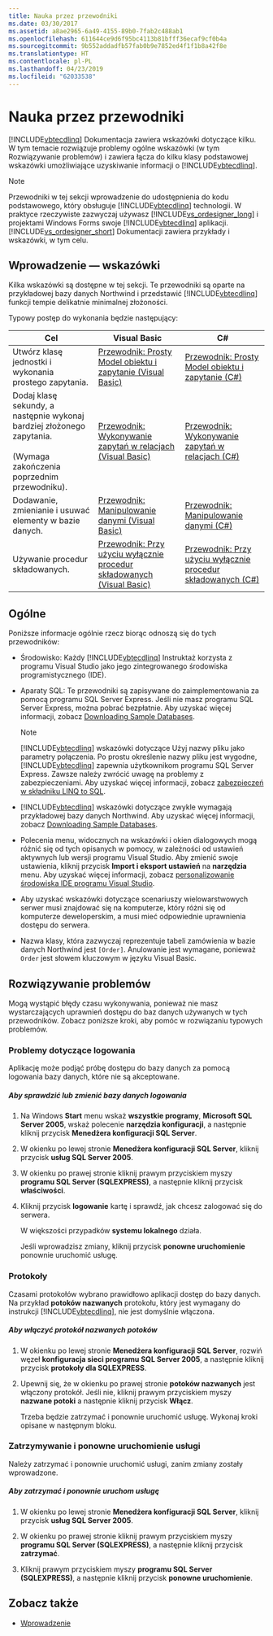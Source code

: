 ```yaml
---
title: Nauka przez przewodniki
ms.date: 03/30/2017
ms.assetid: a8ae2965-6a49-4155-89b0-7fab2c488ab1
ms.openlocfilehash: 611644ce9d6f95bc4113b81bfff36ecaf9cf0b4a
ms.sourcegitcommit: 9b552addadfb57fab0b9e7852ed4f1f1b8a42f8e
ms.translationtype: HT
ms.contentlocale: pl-PL
ms.lasthandoff: 04/23/2019
ms.locfileid: "62033538"
---
```

# <a name="learning-by-walkthroughs"></a>Nauka przez przewodniki
[!INCLUDE[vbtecdlinq](../../../../../../includes/vbtecdlinq-md.md)] Dokumentacja zawiera wskazówki dotyczące kilku. W tym temacie rozwiązuje problemy ogólne wskazówki (w tym Rozwiązywanie problemów) i zawiera łącza do kilku klasy podstawowej wskazówki umożliwiające uzyskiwanie informacji o [!INCLUDE[vbtecdlinq](../../../../../../includes/vbtecdlinq-md.md)].  
  
> [!NOTE]
>  Przewodniki w tej sekcji wprowadzenie do udostępnienia do kodu podstawowego, który obsługuje [!INCLUDE[vbtecdlinq](../../../../../../includes/vbtecdlinq-md.md)] technologii. W praktyce rzeczywiste zazwyczaj używasz [!INCLUDE[vs_ordesigner_long](../../../../../../includes/vs-ordesigner-long-md.md)] i projektami Windows Forms swoje [!INCLUDE[vbtecdlinq](../../../../../../includes/vbtecdlinq-md.md)] aplikacji. [!INCLUDE[vs_ordesigner_short](../../../../../../includes/vs-ordesigner-short-md.md)] Dokumentacji zawiera przykłady i wskazówki, w tym celu.  
  
## <a name="getting-started-walkthroughs"></a>Wprowadzenie — wskazówki  
 Kilka wskazówki są dostępne w tej sekcji. Te przewodniki są oparte na przykładowej bazy danych Northwind i przedstawić [!INCLUDE[vbtecdlinq](../../../../../../includes/vbtecdlinq-md.md)] funkcji tempie delikatnie minimalnej złożoności.  
  
 Typowy postęp do wykonania będzie następujący:  
  
|Cel|Visual Basic|C#|  
|---------------|------------------|---------|  
|Utwórz klasę jednostki i wykonania prostego zapytania.|[Przewodnik: Prosty Model obiektu i zapytanie (Visual Basic)](../../../../../../docs/framework/data/adonet/sql/linq/walkthrough-simple-object-model-and-query-visual-basic.md)|[Przewodnik: Prosty Model obiektu i zapytanie (C#)](../../../../../../docs/framework/data/adonet/sql/linq/walkthrough-simple-object-model-and-query-csharp.md)|  
|Dodaj klasę sekundy, a następnie wykonaj bardziej złożonego zapytania.<br /><br /> (Wymaga zakończenia poprzednim przewodniku).|[Przewodnik: Wykonywanie zapytań w relacjach (Visual Basic)](../../../../../../docs/framework/data/adonet/sql/linq/walkthrough-querying-across-relationships-visual-basic.md)|[Przewodnik: Wykonywanie zapytań w relacjach (C#)](../../../../../../docs/framework/data/adonet/sql/linq/walkthrough-querying-across-relationships-csharp.md)|  
|Dodawanie, zmienianie i usuwać elementy w bazie danych.|[Przewodnik: Manipulowanie danymi (Visual Basic)](../../../../../../docs/framework/data/adonet/sql/linq/walkthrough-manipulating-data-visual-basic.md)|[Przewodnik: Manipulowanie danymi (C#)](../../../../../../docs/framework/data/adonet/sql/linq/walkthrough-manipulating-data-csharp.md)|  
|Używanie procedur składowanych.|[Przewodnik: Przy użyciu wyłącznie procedur składowanych (Visual Basic)](../../../../../../docs/framework/data/adonet/sql/linq/walkthrough-using-only-stored-procedures-visual-basic.md)|[Przewodnik: Przy użyciu wyłącznie procedur składowanych (C#)](../../../../../../docs/framework/data/adonet/sql/linq/walkthrough-using-only-stored-procedures-csharp.md)|  
  
## <a name="general"></a>Ogólne  
 Poniższe informacje ogólnie rzecz biorąc odnoszą się do tych przewodników:  
  
- Środowisko: Każdy [!INCLUDE[vbtecdlinq](../../../../../../includes/vbtecdlinq-md.md)] Instruktaż korzysta z programu Visual Studio jako jego zintegrowanego środowiska programistycznego (IDE).  
  
- Aparaty SQL: Te przewodniki są zapisywane do zaimplementowania za pomocą programu SQL Server Express. Jeśli nie masz programu SQL Server Express, można pobrać bezpłatnie. Aby uzyskać więcej informacji, zobacz [Downloading Sample Databases](../../../../../../docs/framework/data/adonet/sql/linq/downloading-sample-databases.md).  
  
    > [!NOTE]
    >  [!INCLUDE[vbtecdlinq](../../../../../../includes/vbtecdlinq-md.md)] wskazówki dotyczące Użyj nazwy pliku jako parametry połączenia. Po prostu określenie nazwy pliku jest wygodne, [!INCLUDE[vbtecdlinq](../../../../../../includes/vbtecdlinq-md.md)] zapewnia użytkownikom programu SQL Server Express. Zawsze należy zwrócić uwagę na problemy z zabezpieczeniami. Aby uzyskać więcej informacji, zobacz [zabezpieczeń w składniku LINQ to SQL](../../../../../../docs/framework/data/adonet/sql/linq/security-in-linq-to-sql.md).  
  
- [!INCLUDE[vbtecdlinq](../../../../../../includes/vbtecdlinq-md.md)] wskazówki dotyczące zwykle wymagają przykładowej bazy danych Northwind. Aby uzyskać więcej informacji, zobacz [Downloading Sample Databases](../../../../../../docs/framework/data/adonet/sql/linq/downloading-sample-databases.md).  
  
- Polecenia menu, widocznych na wskazówki i okien dialogowych mogą różnić się od tych opisanych w pomocy, w zależności od ustawień aktywnych lub wersji programu Visual Studio. Aby zmienić swoje ustawienia, kliknij przycisk **Import i eksport ustawień** na **narzędzia** menu. Aby uzyskać więcej informacji, zobacz [personalizowanie środowiska IDE programu Visual Studio](/visualstudio/ide/personalizing-the-visual-studio-ide).  
  
- Aby uzyskać wskazówki dotyczące scenariuszy wielowarstwowych serwer musi znajdować się na komputerze, który różni się od komputerze deweloperskim, a musi mieć odpowiednie uprawnienia dostępu do serwera.  
  
- Nazwa klasy, która zazwyczaj reprezentuje tabeli zamówienia w bazie danych Northwind jest `[Order]`. Anulowanie jest wymagane, ponieważ `Order` jest słowem kluczowym w języku Visual Basic.  
  
## <a name="troubleshooting"></a>Rozwiązywanie problemów  
 Mogą wystąpić błędy czasu wykonywania, ponieważ nie masz wystarczających uprawnień dostępu do baz danych używanych w tych przewodników. Zobacz poniższe kroki, aby pomóc w rozwiązaniu typowych problemów.  
  
### <a name="log-on-issues"></a>Problemy dotyczące logowania  
 Aplikację może podjąć próbę dostępu do bazy danych za pomocą logowania bazy danych, które nie są akceptowane.  
  
##### <a name="to-verify-or-change-the-database-log-on"></a>Aby sprawdzić lub zmienić bazy danych logowania  
  
1. Na Windows **Start** menu wskaż **wszystkie programy**, **Microsoft SQL Server 2005**, wskaż polecenie **narzędzia konfiguracji**, a następnie kliknij przycisk **Menedżera konfiguracji SQL Server**.  
  
2. W okienku po lewej stronie **Menedżera konfiguracji SQL Server**, kliknij przycisk **usług SQL Server 2005**.  
  
3. W okienku po prawej stronie kliknij prawym przyciskiem myszy **programu SQL Server (SQLEXPRESS)**, a następnie kliknij przycisk **właściwości**.  
  
4. Kliknij przycisk **logowanie** kartę i sprawdź, jak chcesz zalogować się do serwera.  
  
     W większości przypadków **systemu lokalnego** działa.  
  
     Jeśli wprowadzisz zmiany, kliknij przycisk **ponowne uruchomienie** ponownie uruchomić usługę.  
  
### <a name="protocols"></a>Protokoły  
 Czasami protokołów wybrano prawidłowo aplikacji dostęp do bazy danych. Na przykład **potoków nazwanych** protokołu, który jest wymagany do instrukcji [!INCLUDE[vbtecdlinq](../../../../../../includes/vbtecdlinq-md.md)], nie jest domyślnie włączona.  
  
##### <a name="to-enable-the-named-pipes-protocol"></a>Aby włączyć protokół nazwanych potoków  
  
1. W okienku po lewej stronie **Menedżera konfiguracji SQL Server**, rozwiń węzeł **konfiguracja sieci programu SQL Server 2005**, a następnie kliknij przycisk **protokoły dla SQLEXPRESS**.  
  
2. Upewnij się, że w okienku po prawej stronie **potoków nazwanych** jest włączony protokół. Jeśli nie, kliknij prawym przyciskiem myszy **nazwane potoki** a następnie kliknij przycisk **Włącz**.  
  
     Trzeba będzie zatrzymać i ponownie uruchomić usługę. Wykonaj kroki opisane w następnym bloku.  
  
### <a name="stopping-and-restarting-the-service"></a>Zatrzymywanie i ponowne uruchomienie usługi  
 Należy zatrzymać i ponownie uruchomić usługi, zanim zmiany zostały wprowadzone.  
  
##### <a name="to-stop-and-restart-the-service"></a>Aby zatrzymać i ponownie uruchom usługę  
  
1. W okienku po lewej stronie **Menedżera konfiguracji SQL Server**, kliknij przycisk **usług SQL Server 2005**.  
  
2. W okienku po prawej stronie kliknij prawym przyciskiem myszy **programu SQL Server (SQLEXPRESS)**, a następnie kliknij przycisk **zatrzymać**.  
  
3. Kliknij prawym przyciskiem myszy **programu SQL Server (SQLEXPRESS)**, a następnie kliknij przycisk **ponowne uruchomienie**.  
  
## <a name="see-also"></a>Zobacz także

- [Wprowadzenie](../../../../../../docs/framework/data/adonet/sql/linq/getting-started.md)

